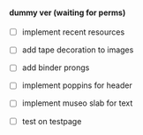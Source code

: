 #### dummy ver (waiting for perms)
- [ ] implement recent resources
- [ ] add tape decoration to images
- [ ] add binder prongs
- [ ] implement poppins for header
- [ ] implement museo slab for text
- [ ] test on testpage

